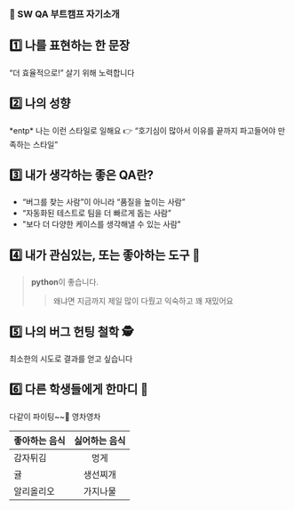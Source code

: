 ### 👋 SW QA 부트캠프 자기소개

## 1️⃣ 나를 표현하는 한 문장
“더 효율적으로!” 살기 위해 노력합니다


## 2️⃣ 나의 성향

\*entp*
나는 이런 스타일로 일해요 👉 “호기심이 많아서 이유를 끝까지 파고들어야 만족하는 스타일”



## 3️⃣ 내가 생각하는 좋은 QA란?
* “버그를 찾는 사람”이 아니라 “품질을 높이는 사람”
* “자동화된 테스트로 팀을 더 빠르게 돕는 사람”
* "보다 더 다양한 케이스를 생각해낼 수 있는 사람"


## 4️⃣ 내가 관심있는, 또는 좋아하는 도구 🧰

> **python**이 좋습니다.
>
>> 왜냐면 지금까지 제일 많이 다뤘고 익숙하고 꽤 재밌어요


## 5️⃣ 나의 버그 헌팅 철학 🕵️
최소한의 시도로 결과를 얻고 싶습니다


## 6️⃣ 다른 학생들에게 한마디 💬
 다같이 파이팅~~🙌 영차영차


| 좋아하는 음식   | 싫어하는 음식 |
| ------------- |:-------------:|
| 감자튀김      | 멍게     |
|   귤     | 생선찌개    |
| 알리올리오    | 가지나물    |


